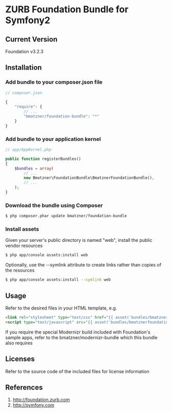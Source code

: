# ZURB Foundation Bundle for Symfony2

## Current Version

Foundation v3.2.3

## Installation

### Add bundle to your composer.json file

``` js
// composer.json

{
    "require": {
		// ...
        "bmatzner/foundation-bundle": "*"
    }
}
```

### Add bundle to your application kernel

``` php
// app/AppKernel.php

public function registerBundles()
{
    $bundles = array(
        // ...
        new Bmatzner\FoundationBundle\BmatznerFoundationBundle(),
        // ...
    );
}
```

### Download the bundle using Composer

``` bash
$ php composer.phar update bmatzner/foundation-bundle
```

### Install assets

Given your server's public directory is named "web", install the public vendor resources

``` bash
$ php app/console assets:install web
```

Optionally, use the --symlink attribute to create links rather than copies of the resources 

``` bash
$ php app/console assets:install --symlink web
```

## Usage

Refer to the desired files in your HTML template, e.g.

``` html
<link rel="stylesheet" type="text/css" href="{{ asset('bundles/bmatznerfoundation/css/foundation.min.css') }}" />
<script type="text/javascript" src="{{ asset('bundles/bmatznerfoundation/js/foundation.min.js') }}"></script>
```

If you require the special Modernizr build included with Foundation's sample apps, refer to the bmatzner/modernizr-bundle
which this bundle also requires

## Licenses

Refer to the source code of the included files for license information

## References

1. http://foundation.zurb.com
2. http://symfony.com
